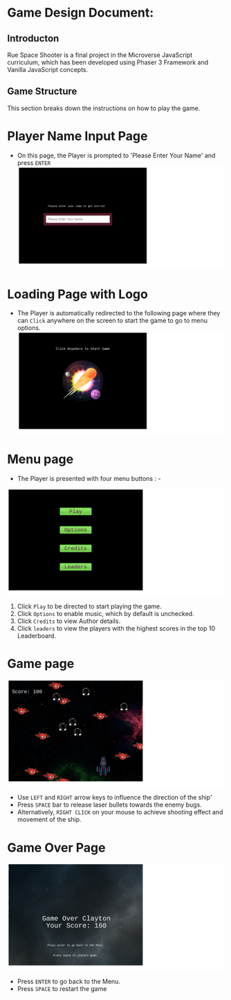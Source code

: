 # Game Design Document:

## Introducton
Rue Space Shooter is a final project in the Microverse JavaScript curriculum, which has been developed using Phaser 3 Framework and Vanilla JavaScript concepts.

## Game Structure
This section breaks down the instructions on how to play the game.
# Player Name Input Page
- On this page, the Player is prompted to 'Please Enter Your Name' and press `ENTER` 
![Screenshot](src/assets/images/user_input.png)

# Loading Page with Logo
- The Player is automatically redirected to the following page where they can `Click` anywhere on the screen to start the game to go to menu options.
![Screenshot](src/assets/images/loading.png)

# Menu page
- The Player is presented with four menu buttons :  -

![Screenshot](src/assets/images/menu.png)
1. Click `Play` to be directed to start playing the game.
2. Click `Options` to enable music, which by default is unchecked.
3. Click `Credits` to view Author details.
4. Click `leaders` to view the players with the highest scores in the top 10 Leaderboard.


# Game page

![Screenshot](src/assets/images/space-shooter.png)

- Use `LEFT` and `RIGHT` arrow keys to influence the direction of the ship'
- Press `SPACE` bar to release laser bullets towards the enemy bugs.
- Alternatively, `RIGHT CLICK` on your mouse to achieve shooting effect and movement of the ship.


# Game Over Page

![Screenshot](src/assets/images/gameover.png)

- Press `ENTER` to go back to the Menu.
- Press `SPACE` to restart the game


